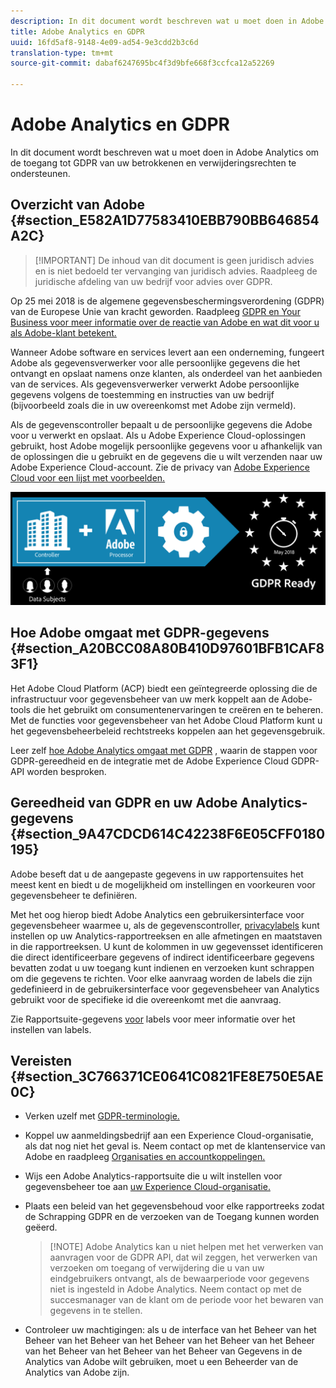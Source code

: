 ```yaml
---
description: In dit document wordt beschreven wat u moet doen in Adobe Analytics om de toegang tot GDPR van uw betrokkenen en verwijderingsrechten te ondersteunen.
title: Adobe Analytics en GDPR
uuid: 16fd5af8-9148-4e09-ad54-9e3cdd2b3c6d
translation-type: tm+mt
source-git-commit: dabaf6247695bc4f3d9bfe668f3ccfca12a52269

---
```



# Adobe Analytics en GDPR

In dit document wordt beschreven wat u moet doen in Adobe Analytics om de toegang tot GDPR van uw betrokkenen en verwijderingsrechten te ondersteunen.

## Overzicht van Adobe {#section_E582A1D77583410EBB790BB646854A2C}

>[!IMPORTANT] De inhoud van dit document is geen juridisch advies en is niet bedoeld ter vervanging van juridisch advies. Raadpleeg de juridische afdeling van uw bedrijf voor advies over GDPR.

Op 25 mei 2018 is de algemene gegevensbeschermingsverordening (GDPR) van de Europese Unie van kracht geworden. Raadpleeg [GDPR en Your Business voor meer informatie over de reactie van Adobe en wat dit voor u als Adobe-klant betekent.](https://www.adobe.com/privacy/general-data-protection-regulation.html)

Wanneer Adobe software en services levert aan een onderneming, fungeert Adobe als gegevensverwerker voor alle persoonlijke gegevens die het ontvangt en opslaat namens onze klanten, als onderdeel van het aanbieden van de services. Als gegevensverwerker verwerkt Adobe persoonlijke gegevens volgens de toestemming en instructies van uw bedrijf (bijvoorbeeld zoals die in uw overeenkomst met Adobe zijn vermeld).

Als de gegevenscontroller bepaalt u de persoonlijke gegevens die Adobe voor u verwerkt en opslaat. Als u Adobe Experience Cloud-oplossingen gebruikt, host Adobe mogelijk persoonlijke gegevens voor u afhankelijk van de oplossingen die u gebruikt en de gegevens die u wilt verzenden naar uw Adobe Experience Cloud-account. Zie de privacy van [Adobe Experience Cloud voor een lijst met voorbeelden.](https://www.adobe.com/privacy/marketing-cloud.html#collect)

![](assets/privacy_ready.png)

## Hoe Adobe omgaat met GDPR-gegevens {#section_A20BCC08A80B410D97601BFB1CAF83F1}

Het Adobe Cloud Platform (ACP) biedt een geïntegreerde oplossing die de infrastructuur voor gegevensbeheer van uw merk koppelt aan de Adobe-tools die het gebruikt om consumentenervaringen te creëren en te beheren. Met de functies voor gegevensbeheer van het Adobe Cloud Platform kunt u het gegevensbeheerbeleid rechtstreeks koppelen aan het gegevensgebruik.

Leer zelf [hoe Adobe Analytics omgaat met GDPR](https://www.adobe.com/data-analytics-cloud/analytics/general-data-protection-regulation.html) , waarin de stappen voor GDPR-gereedheid en de integratie met de Adobe Experience Cloud GDPR-API worden besproken.

## Gereedheid van GDPR en uw Adobe Analytics-gegevens {#section_9A47CDCD614C42238F6E05CFF0180195}

Adobe beseft dat u de aangepaste gegevens in uw rapportensuites het meest kent en biedt u de mogelijkheid om instellingen en voorkeuren voor gegevensbeheer te definiëren.

Met het oog hierop biedt Adobe Analytics een gebruikersinterface voor gegevensbeheer waarmee u, als de gegevenscontroller, [privacylabels](/help/admin/c-data-governance/gdpr-labels.md#data-governance-labels) kunt instellen op uw Analytics-rapportreeksen en alle afmetingen en maatstaven in die rapportreeksen. U kunt de kolommen in uw gegevensset identificeren die direct identificeerbare gegevens of indirect identificeerbare gegevens bevatten zodat u uw toegang kunt indienen en verzoeken kunt schrappen om die gegevens te richten. Voor elke aanvraag worden de labels die zijn gedefinieerd in de gebruikersinterface voor gegevensbeheer van Analytics gebruikt voor de specifieke id die overeenkomt met die aanvraag.

Zie Rapportsuite-gegevens [voor](/help/admin/c-data-governance/gdpr-setup-reportsuite.md) labels voor meer informatie over het instellen van labels.

## Vereisten {#section_3C766371CE0641C0821FE8E750E5AE0C}

* Verken uzelf met [GDPR-terminologie.](/help/admin/c-data-governance/gdpr-terminology.md)
* Koppel uw aanmeldingsbedrijf aan een Experience Cloud-organisatie, als dat nog niet het geval is. Neem contact op met de klantenservice van Adobe en raadpleeg [Organisaties en accountkoppelingen.](https://marketing.adobe.com/resources/help/en_US/mcloud/organizations.html)
* Wijs een Adobe Analytics-rapportsuite die u wilt instellen voor gegevensbeheer toe aan [uw Experience Cloud-organisatie.](https://marketing.adobe.com/resources/help/en_US/mcloud/report-suite-mapping.html)
* Plaats een beleid van het gegevensbehoud voor elke rapportreeks zodat de Schrapping GDPR en de verzoeken van de Toegang kunnen worden geëerd.

   > [!NOTE] Adobe Analytics kan u niet helpen met het verwerken van aanvragen voor de GDPR API, dat wil zeggen, het verwerken van verzoeken om toegang of verwijdering die u van uw eindgebruikers ontvangt, als de bewaarperiode voor gegevens niet is ingesteld in Adobe Analytics. Neem contact op met de succesmanager van de klant om de periode voor het bewaren van gegevens in te stellen.

* Controleer uw machtigingen: als u de interface van het Beheer van het Beheer van het Beheer van het Beheer van het Beheer van het Beheer van het Beheer van het Beheer van het Beheer van Gegevens in de Analytics van Adobe wilt gebruiken, moet u een Beheerder van de Analytics van Adobe zijn.
